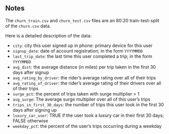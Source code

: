 ## Notes

The `churn_train.csv` and `churn_test.csv` files are an 80:20 train-test-split of the `churn.csv` data.

Here is a detailed description of the data:

- `city`: city this user signed up in phone: primary device for this user
- `signup_date`: date of account registration; in the form `YYYYMMDD`
- `last_trip_date`: the last time this user completed a trip; in the form `YYYYMMDD`
- `avg_dist`: the average distance (in miles) per trip taken in the first 30 days after signup
- `avg_rating_by_driver`: the rider’s average rating over all of their trips 
- `avg_rating_of_driver`: the rider’s average rating of their drivers over all of their trips 
- `surge_pct`: the percent of trips taken with surge multiplier > 1 
- `avg_surge`: The average surge multiplier over all of this user’s trips 
- `trips_in_first_30_days`: the number of trips this user took in the first 30 days after signing up 
- `luxury_car_user`: TRUE if the user took a luxury car in their first 30 days; FALSE otherwise 
- `weekday_pct`: the percent of the user’s trips occurring during a weekday
